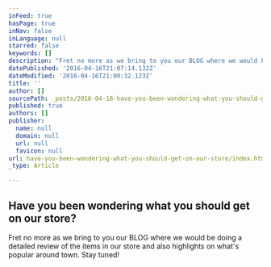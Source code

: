 ```yaml
---
inFeed: true
hasPage: true
inNav: false
inLanguage: null
starred: false
keywords: []
description: "Fret no more as we bring to you our BLOG where we would be doing a detailed review of the items in our store and also highlights on what's popular around town. Stay tuned!"
datePublished: '2016-04-16T21:07:14.132Z'
dateModified: '2016-04-16T21:00:32.123Z'
title: ''
author: []
sourcePath: _posts/2016-04-16-have-you-been-wondering-what-you-should-get-on-our-store.md
published: true
authors: []
publisher:
  name: null
  domain: null
  url: null
  favicon: null
url: have-you-been-wondering-what-you-should-get-on-our-store/index.html
_type: Article

---
```

## Have you been wondering what you should get on our store? 

Fret no more as we bring to you our BLOG where we would be doing a detailed review of the items in our store and also highlights on what's popular around town. Stay tuned!